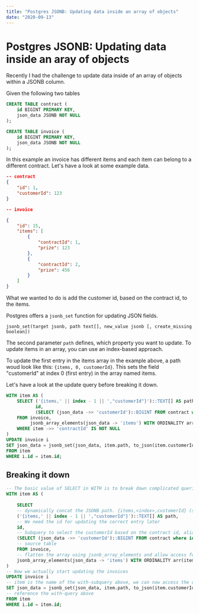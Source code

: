 ```yaml
---
title: "Postgres JSONB: Updating data inside an array of objects"
date: "2020-09-13"
---
```


# Postgres JSONB: Updating data inside an aray of objects

Recently I had the challenge to update data inside of an array of objects within a JSONB column.

Given the following two tables

```sql
CREATE TABLE contract (
    id BIGINT PRIMARY KEY,
    json_data JSONB NOT NULL
);

CREATE TABLE invoice (
    id BIGINT PRIMARY KEY,
    json_data JSONB NOT NULL
);
```

In this example an invoice has different items and each item can belong to a different contract.
Let's have a look at some example data.

```json
-- contract
{
    "id": 1,
    "customerId": 123
}

-- invoice

{
    "id": 15,
    "items": [
        {
            "contractId": 1,
            "prize": 123
        },
        {
            "contractId": 2,
            "prize": 456
        }
    ]
}
```

What we wanted to do is add the customer id, based on the contract id, to the items.

Postgres offers a `jsonb_set` function for updating JSON fields.

`jsonb_set(target jsonb, path text[], new_value jsonb [, create_missing boolean])`

The second parameter `path` defines, which property you want to update.
To update items in an array, you can use an index-based approach.

To update the first entry in the items array in the example above, a path woud look like this: `{items, 0, customerId}`.
This sets the field "customerId" at index 0 (first entry) in the array named items.

Let's have a look at the update query before breaking it down.

```sql 
WITH item AS (
    SELECT ('{items,' || index - 1 || ',"customerId"}')::TEXT[] AS path,
           id,
           (SELECT (json_data ->> 'customerId')::BIGINT FROM contract where id = (item ->> 'contractId')::BIGINT ) AS customerId
    FROM invoice,
         jsonb_array_elements(json_data -> 'items') WITH ORDINALITY arr(item, index)
    WHERE item ->> 'contractId' IS NOT NULL
)
UPDATE invoice i
SET json_data = jsonb_set(json_data, item.path, to_json(item.customerId)::JSONB)
FROM item
WHERE i.id = item.id;
```

## Breaking it down

```sql
-- The basic value of SELECT in WITH is to break down complicated queries into simpler parts. 
WITH item AS (
    
    SELECT 
    -- dynamically concat the JSONB path. {items,<index>,customerId} (sets the field custmerId in the array named items at the index number), aliased as path for easier reference
    ('{items,' || index - 1 || ',"customerId"}')::TEXT[] AS path,
    -- We need the id for updating the correct entry later
    id,
    -- Subquery to select the customerId based on the contract id, aliased as customerId for easier reference
    (SELECT (json_data ->> 'customerId')::BIGINT FROM contract where id = (item ->> 'contractId')::BIGINT ) AS customerId
    -- source table
    FROM invoice,
    -- flatten the array using jsonb_array_elements and allow access for both, the item itself (so you can access the properties of the item object) and the index using WITH ORDINALITY 
    jsonb_array_elements(json_data -> 'items') WITH ORDINALITY arr(item, index)
)
-- Now we actually start updating the invoices
UPDATE invoice i
-- item is the name of the with-subquery above, we can now access the dynamically built path and selected customer id
SET json_data = jsonb_set(json_data, item.path, to_json(item.customerId)::JSONB)
-- reference the with-query above
FROM item
WHERE i.id = item.id;
```
